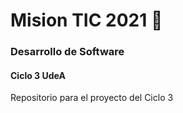 # Mision TIC 2021 :rocket:

### Desarrollo de Software

#### Ciclo 3 UdeA

Repositorio para el proyecto del Ciclo 3
